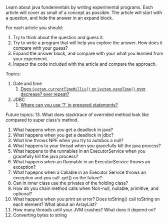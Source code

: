 Learn about java fundementals by writing experimental programs.
Each article will cover as small of a concept as possible.
The article will start with a question, and hide the answer in an expand block.

For each article you should:

1. Try to think about the question and guess it.
2. Try to write a program that will help you explore the answer. How does it
   compare with your guess?
3. Expand the answer block, and compare with your what you learned from your
   experiment.
4. Inspect the code included with the article and compare the approach.


Topics:
1. Date and time
    1. [Does `System.currentTimeMillis()` or `System.nanoTime()` ever decrease? ever repeat?](millis_nanos_repeat_or_decrease/README.md)
2. JDBC
    1. [Where can you use '?' in prepared statements?](prepared_statement_limits/README.md)


Future topics:
13. What does stacktrace of overrided method look like compared to super class's
    method.
1. What happens when you get a deadlock in java?
2. What happens when you get a deadlock in jdbc?
3. What line throws NPE when you try to autobox a null?
6. What happens to your thread when you gracefully kill the java process?
7. What happens to the runnables in an ExecutorService when you gracefully kill the java process?
8. What happens when an Runnable in an ExecutorService throws an exception?
9. What hapepns when a Callable in an Executor Service throws an exception and
   you call .get() on the future?
10. Can in inner class use the privates of the holding class?
11. How do you chain method calls when Non-null, nullable, primitive, and
    optional?
12. What happens when you print an error? Does toString() call toString on each
    element? What about an ArrayList?
14. How many threads until your JVM crashes? What does it depend on?
5. Converting bytes to string
